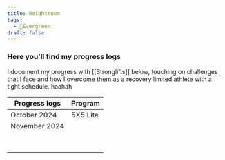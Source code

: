 ```yaml
---
title: Weightroom
tags:
  - 🌲Evergreen
draft: false
---
```


### Here you'll find my progress logs

I document my progress with [[Stronglifts]] below, touching on challenges that I face and how I overcome them as a recovery limited athlete with a tight schedule.
haahah

| Progress logs | Program  |
| ------------- | -------- |
| October 2024  | 5X5 Lite |
| November 2024 |          |
|               |          |
|               |          |
|               |          |
|               |          |
|               |          |
|               |          |
|               |          |
|               |          |
